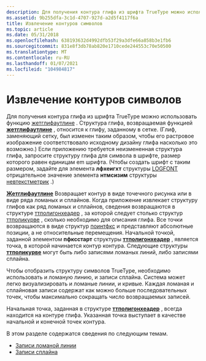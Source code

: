 ```yaml
---
description: Для получения контура глифа из шрифта TrueType можно использовать функцию Жетглифаутлине.
ms.assetid: 9b255dfa-3c1d-4707-927d-a2d5f4117f6a
title: Извлечение контуров символов
ms.topic: article
ms.date: 05/31/2018
ms.openlocfilehash: 638193632d4992dfb53f29a3dfe66a858b3e1fb6
ms.sourcegitcommit: 831e8f3db78ab820e1710cede244553c70e50500
ms.translationtype: MT
ms.contentlocale: ru-RU
ms.lasthandoff: 01/07/2021
ms.locfileid: "104984817"
---
```

# <a name="retrieving-character-outlines"></a>Извлечение контуров символов

Для получения контура глифа из шрифта TrueType можно использовать функцию [жетглифаутлине](/windows/desktop/api/Wingdi/nf-wingdi-getglyphoutlinea) . Структура глифа, возвращаемая функцией [**жетглифаутлине**](/windows/win32/api/wingdi/nf-wingdi-getglyphoutlinea) , относится к глифу, заданному в сетке. (Глиф, заменяющий сетку, был изменен таким образом, чтобы его растровое изображение соответствовало исходному дизайну глифа насколько это возможно.) Если приложению требуется неизмененная структура глифа, запросите структуру глифа для символа в шрифте, размер которого равен единицам em шрифта. (Чтобы создать шрифт с таким размером, задайте для элемента **лфхеигхт** структуры [LOGFONT](/windows/win32/api/wingdi/ns-wingdi-logfonta) отрицательное значение элемента **нтмсизим** структуры [невтекстметрик](/windows/win32/api/wingdi/ns-wingdi-newtextmetrica) .)

[**Жетглифаутлине**](/windows/win32/api/wingdi/nf-wingdi-getglyphoutlinea) Возвращает контур в виде точечного рисунка или в виде ряда ломаных и сплайнов. Когда приложение извлекает структуру глифов как ряд ломаных и сплайнов, сведения возвращаются в структуре [ттполигонхеадер](/windows/win32/api/wingdi/ns-wingdi-ttpolygonheader) , за которой следует столько структур [ттполикурве](/windows/win32/api/wingdi/ns-wingdi-ttpolycurve) , сколько необходимо для описания глифа. Все точки возвращаются в виде структур [поинтфкс](/windows/win32/api/wingdi/ns-wingdi-pointfx) и представляют абсолютные позиции, а не относительные перемещения. Начальной точкой, заданной элементом **пфксстарт** структуры [**ттполигонхеадер**](/windows/win32/api/wingdi/ns-wingdi-ttpolygonheader) , является точка, в которой начинается контур контура. Следующие структуры [**ттполикурве**](/windows/win32/api/wingdi/ns-wingdi-ttpolycurve) могут быть либо записями ломаных линий, либо записями сплайна.

Чтобы отобразить структуру символов TrueType, необходимо использовать и ломаную линию, и записи сплайна. Система может легко визуализировать и ломаные линии, и кривые. Каждая ломаная и сплайновая записи содержат как можно больше последовательных точек, чтобы максимально сокращать число возвращаемых записей.

Начальная точка, заданная в структуре [**ттполигонхеадер**](/windows/win32/api/wingdi/ns-wingdi-ttpolygonheader) , всегда находится на контуре глифа. Указанная точка выступает в качестве начальной и конечной точек контура.

В этом разделе содержатся сведения по следующим темам.

-   [Записи ломаной линии](polyline-records.md)
-   [Записи сплайна](spline-records.md)

 

 
